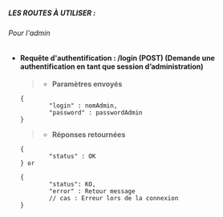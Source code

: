 ##### LES ROUTES À UTILISER :

###### Pour l'admin

* #### Requête d'authentification :  /login (POST) (Demande une authentification en tant que session d’administration)

    >*  **Paramètres envoyés**

    ```
    {
            "login" : nomAdmin,
            "password" : passwordAdmin
    }
    ```

    >* **Réponses retournées**    

    ```
    {
            "status" : OK
    } or

    {
            "status": KO,
            "error" : Retour message
            // cas : Erreur lors de la connexion
    }
    ```

